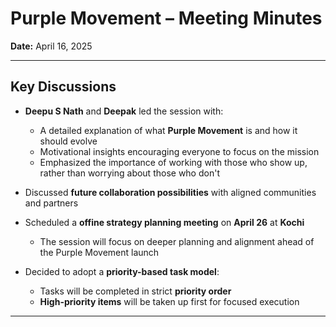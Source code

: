 # Purple Movement – Meeting Minutes  
**Date:** April 16, 2025

---

## Key Discussions

- **Deepu S Nath** and **Deepak** led the session with:
  - A detailed explanation of what **Purple Movement** is and how it should evolve  
  - Motivational insights encouraging everyone to focus on the mission  
  - Emphasized the importance of working with those who show up, rather than worrying about those who don't

- Discussed **future collaboration possibilities** with aligned communities and partners

- Scheduled a **offine strategy planning meeting** on **April 26** at **Kochi**  
  - The session will focus on deeper planning and alignment ahead of the Purple Movement launch

- Decided to adopt a **priority-based task model**:
  - Tasks will be completed in strict **priority order**
  - **High-priority items** will be taken up first for focused execution

---
